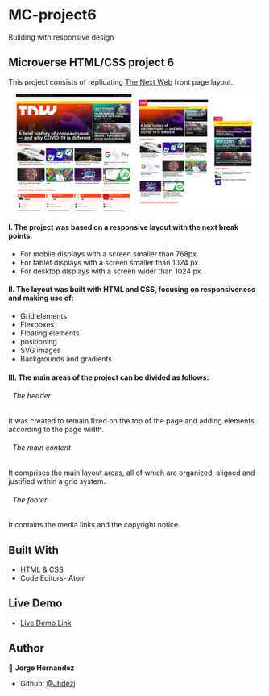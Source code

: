 # MC-project6
Building with responsive design


## Microverse HTML/CSS project 6
This project consists of replicating [The Next Web](https://thenextweb.com/) front page layout.  



![screenshot](assets/images/readme_cover.png)

#### I. The project was based on a responsive layout with the next break points:
 - For mobile displays with a screen smaller than 768px.
 - For tablet displays with a screen smaller than 1024 px.
 - For desktop displays with a screen wider than 1024 px.

#### II. The layout was built with HTML and CSS,  focusing on responsiveness and making use of:
 - Grid elements
 - Flexboxes
 - Floating elements
 - positioning
 - SVG images
 - Backgrounds and gradients

#### III. The main areas of the project can be divided as follows:

  ###### &nbsp; The header
  It was created to remain fixed on the top of the page and adding elements according to the page width.

  ###### &nbsp; The main content
  It comprises the main layout areas, all of which are organized, aligned and justified within a grid system.

  ###### &nbsp; The footer
  It contains the media links and the copyright notice.

## Built With

- HTML & CSS
- Code Editors- Atom

## Live Demo

- [Live Demo Link](https://rawcdn.githack.com/Jhdezj/MC-project6/caf596d12ec808c2dfb4a5cc9b824b00bf614847/index.html)


## Author

👤 **Jorge Hernandez**

- Github: [@Jhdezj](https://github.com/Jhdezj)
